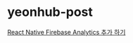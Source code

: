 # yeonhub-post

[React Native Firebase Analytics 추가 하기](https://nonmajor-be-developer.tistory.com/entry/React-Native-Firebase-Analytics-%EC%B6%94%EA%B0%80-%ED%95%98%EA%B8%B0)
